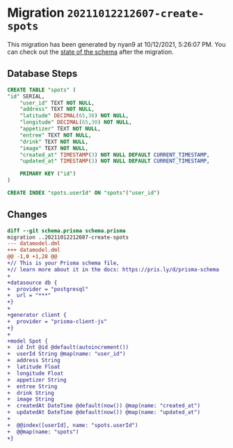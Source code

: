 # Migration `20211012212607-create-spots`

This migration has been generated by nyan9 at 10/12/2021, 5:26:07 PM.
You can check out the [state of the schema](./schema.prisma) after the migration.

## Database Steps

```sql
CREATE TABLE "spots" (
"id" SERIAL,
    "user_id" TEXT NOT NULL,
    "address" TEXT NOT NULL,
    "latitude" DECIMAL(65,30) NOT NULL,
    "longitude" DECIMAL(65,30) NOT NULL,
    "appetizer" TEXT NOT NULL,
    "entree" TEXT NOT NULL,
    "drink" TEXT NOT NULL,
    "image" TEXT NOT NULL,
    "created_at" TIMESTAMP(3) NOT NULL DEFAULT CURRENT_TIMESTAMP,
    "updated_at" TIMESTAMP(3) NOT NULL DEFAULT CURRENT_TIMESTAMP,

    PRIMARY KEY ("id")
)

CREATE INDEX "spots.userId" ON "spots"("user_id")
```

## Changes

```diff
diff --git schema.prisma schema.prisma
migration ..20211012212607-create-spots
--- datamodel.dml
+++ datamodel.dml
@@ -1,0 +1,28 @@
+// This is your Prisma schema file,
+// learn more about it in the docs: https://pris.ly/d/prisma-schema
+
+datasource db {
+  provider = "postgresql"
+  url = "***"
+}
+
+generator client {
+  provider = "prisma-client-js"
+}
+
+model Spot {
+  id Int @id @default(autoincrement())
+  userId String @map(name: "user_id")
+  address String
+  latitude Float
+  longitude Float
+  appetizer String
+  entree String
+  drink String
+  image String
+  createdAt DateTime @default(now()) @map(name: "created_at")
+  updatedAt DateTime @default(now()) @map(name: "updated_at")
+
+  @@index([userId], name: "spots.userId")
+  @@map(name: "spots")
+}
```


